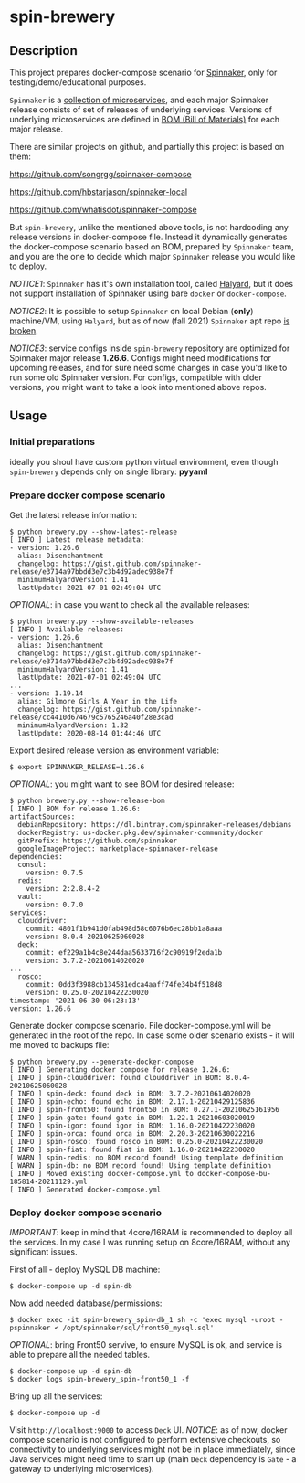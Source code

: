# spin-brewery

## Description
This project prepares docker-compose scenario for [Spinnaker](https://spinnaker.io/docs/), only for testing/demo/educational purposes. 

`Spinnaker` is a [collection of microservices](https://spinnaker.io/docs/reference/architecture/microservices-overview/), and each major Spinnaker release consists of set of releases of underlying services. Versions of underlying microservices are defined in [BOM (Bill of Materials)](https://spinnaker.io/docs/guides/operator/custom-boms/#the-bill-of-materials-bom) for each major release.

There are similar projects on github, and partially this project is based on them:

https://github.com/songrgg/spinnaker-compose

https://github.com/hbstarjason/spinnaker-local

https://github.com/whatisdot/spinnaker-compose

But `spin-brewery`, unlike the mentioned above tools, is not hardcoding any release versions in docker-compose file. Instead it dynamically generates the docker-compose scenario based on BOM, prepared by `Spinnaker` team, and you are the one to decide which major `Spinnaker` release you would like to deploy.

*NOTICE1*: `Spinnaker` has it's own installation tool, called [Halyard](https://spinnaker.io/docs/setup/install/halyard/), but it does not support installation of Spinnaker using bare `docker` or `docker-compose`.

*NOTICE2*: It is possible to setup `Spinnaker` on local Debian (**only**) machine/VM, using `Halyard`, but as of now (fall 2021) `Spinnaker` apt repo [is broken](https://github.com/spinnaker/spinnaker/issues/6488).

*NOTICE3*: service configs inside `spin-brewery` repository are optimized for Spinnaker major release **1.26.6**. Configs might need modifications for upcoming releases, and for sure need some changes in case you'd like to run some old Spinnaker version. For configs, compatible with older versions, you might want to take a look into mentioned above repos.

## Usage
### Initial preparations
ideally you shoul have custom python virtual environment, even though `spin-brewery` depends only on single library: **pyyaml**

### Prepare docker compose scenario
Get the latest release information:
```
$ python brewery.py --show-latest-release
[ INFO ] Latest release metadata:
- version: 1.26.6
  alias: Disenchantment
  changelog: https://gist.github.com/spinnaker-release/e3714a97bbdd3e7c3b4d92adec938e7f
  minimumHalyardVersion: 1.41
  lastUpdate: 2021-07-01 02:49:04 UTC
```
*OPTIONAL*: in case you want to check all the available releases:
```
$ python brewery.py --show-available-releases
[ INFO ] Available releases:
- version: 1.26.6
  alias: Disenchantment
  changelog: https://gist.github.com/spinnaker-release/e3714a97bbdd3e7c3b4d92adec938e7f
  minimumHalyardVersion: 1.41
  lastUpdate: 2021-07-01 02:49:04 UTC
...
- version: 1.19.14
  alias: Gilmore Girls A Year in the Life
  changelog: https://gist.github.com/spinnaker-release/cc4410d674679c5765246a40f28e3cad
  minimumHalyardVersion: 1.32
  lastUpdate: 2020-08-14 01:44:46 UTC
```
Export desired release version as environment variable:
```
$ export SPINNAKER_RELEASE=1.26.6
```
*OPTIONAL*: you might want to see BOM for desired release:
```
$ python brewery.py --show-release-bom
[ INFO ] BOM for release 1.26.6:
artifactSources:
  debianRepository: https://dl.bintray.com/spinnaker-releases/debians
  dockerRegistry: us-docker.pkg.dev/spinnaker-community/docker
  gitPrefix: https://github.com/spinnaker
  googleImageProject: marketplace-spinnaker-release
dependencies:
  consul:
    version: 0.7.5
  redis:
    version: 2:2.8.4-2
  vault:
    version: 0.7.0
services:
  clouddriver:
    commit: 4801f1b941d0fab498d58c6076b6ec28bb1a8aaa
    version: 8.0.4-20210625060028
  deck:
    commit: ef229a1b4c8e244daa5633716f2c90919f2eda1b
    version: 3.7.2-20210614020020
...
  rosco:
    commit: 0dd3f3988cb134581edca4aaff74fe34b4f518d8
    version: 0.25.0-20210422230020
timestamp: '2021-06-30 06:23:13'
version: 1.26.6
```
Generate docker compose scenario. File docker-compose.yml will be generated in the root of the repo. In case some older scenario exists - it will me moved to backups file:
```
$ python brewery.py --generate-docker-compose
[ INFO ] Generating docker compose for release 1.26.6:
[ INFO ] spin-clouddriver: found clouddriver in BOM: 8.0.4-20210625060028
[ INFO ] spin-deck: found deck in BOM: 3.7.2-20210614020020
[ INFO ] spin-echo: found echo in BOM: 2.17.1-20210429125836
[ INFO ] spin-front50: found front50 in BOM: 0.27.1-20210625161956
[ INFO ] spin-gate: found gate in BOM: 1.22.1-20210603020019
[ INFO ] spin-igor: found igor in BOM: 1.16.0-20210422230020
[ INFO ] spin-orca: found orca in BOM: 2.20.3-20210630022216
[ INFO ] spin-rosco: found rosco in BOM: 0.25.0-20210422230020
[ INFO ] spin-fiat: found fiat in BOM: 1.16.0-20210422230020
[ WARN ] spin-redis: no BOM record found! Using template definition
[ WARN ] spin-db: no BOM record found! Using template definition
[ INFO ] Moved existing docker-compose.yml to docker-compose-bu-185814-20211129.yml
[ INFO ] Generated docker-compose.yml
```
### Deploy docker compose scenario
*IMPORTANT*: keep in mind that 4core/16RAM is recommended to deploy all the services. In my case I was running setup on 8core/16RAM, without any significant issues.

First of all - deploy MySQL DB machine:
```
$ docker-compose up -d spin-db
```
Now add needed database/permissions:
```
$ docker exec -it spin-brewery_spin-db_1 sh -c 'exec mysql -uroot -pspinnaker < /opt/spinnaker/sql/front50_mysql.sql'
```
*OPTIONAL*: bring Front50 servive, to ensure MySQL is ok, and service is able to prepare all the needed tables.
```
$ docker-compose up -d spin-db
$ docker logs spin-brewery_spin-front50_1 -f
```
Bring up all the services:
```
$ docker-compose up -d
```
Visit `http://localhost:9000` to access `Deck` UI.
*NOTICE*: as of now, docker compose scenario is not configured to perform extensive checkouts, so connectivity to underlying services might not be in place immediately, since Java services might need time to start up (main `Deck` dependency is `Gate` - a gateway to underlying microservices).
